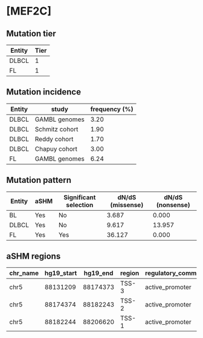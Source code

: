 # [MEF2C]

## Mutation tier

|Entity|Tier|
|------|----|
|DLBCL |1   |
|FL    |1   |

## Mutation incidence

|Entity|study         |frequency (%)|
|------|--------------|-------------|
|DLBCL |GAMBL genomes |3.20         |
|DLBCL |Schmitz cohort|1.90         |
|DLBCL |Reddy cohort  |1.70         |
|DLBCL |Chapuy cohort |3.00         |
|FL    |GAMBL genomes |6.24         |

## Mutation pattern

|Entity|aSHM|Significant selection|dN/dS (missense)|dN/dS (nonsense)|
|------|----|---------------------|----------------|----------------|
|BL    |Yes |No                   | 3.687          | 0.000          |
|DLBCL |Yes |No                   | 9.617          |13.957          |
|FL    |Yes |Yes                  |36.127          | 0.000          |

## aSHM regions

|chr_name|hg19_start|hg19_end|region|regulatory_comment|
|--------|----------|--------|------|------------------|
|chr5    |88131209  |88174373|TSS-3 |active_promoter   |
|chr5    |88174374  |88182243|TSS-2 |active_promoter   |
|chr5    |88182244  |88206620|TSS-1 |active_promoter   |
